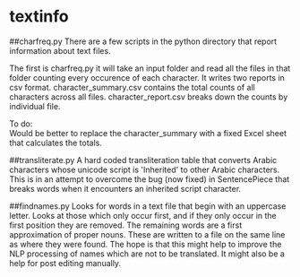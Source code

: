 # textinfo

##charfreq.py
There are a few scripts in the python directory that report information about text files.

The first is charfreq.py it will take an input folder and read all the files in that folder counting every occurence of each character.
It writes two reports in csv format. character_summary.csv contains the total counts of all characters across all files. character_report.csv breaks down the 
counts by individual file.

To do:  
Would be better to replace the character_summary with a fixed Excel sheet that calculates the totals.

##transliterate.py
A hard coded transliteration table that converts Arabic characters whose unicode script is 'Inherited'  to other Arabic characters. This is in an attempt to overcome the bug (now fixed) in SentencePiece that breaks words when it encounters an inherited script character.

##findnames.py
Looks for words in a text file that begin with an uppercase letter. Looks at those which only occur first, and if they only occur in the first position they are removed.  The remaining words are a first approximation of proper nouns. These are written to a file on the same line as where they were found.
The hope is that this might help to improve the NLP processing of names which are not to be translated.  It might also be a help for post editing manually.

